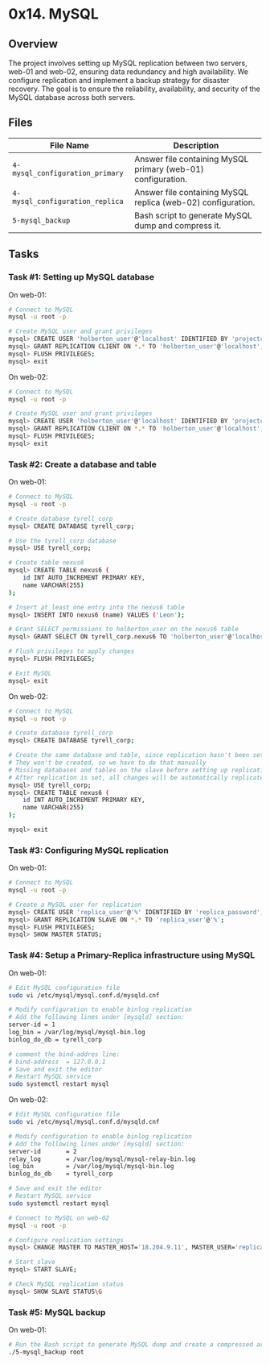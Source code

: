 # 0x14. MySQL

## Overview

The project involves setting up MySQL replication between two servers, web-01 and web-02, ensuring data redundancy and high availability. We configure replication and implement a backup strategy for disaster recovery. The goal is to ensure the reliability, availability, and security of the MySQL database across both servers.

## Files
| File Name                       | Description                                               |
|--------------------------------|-----------------------------------------------------------|
| `4-mysql_configuration_primary` | Answer file containing MySQL primary (web-01) configuration.       |
| `4-mysql_configuration_replica` | Answer file containing MySQL replica (web-02) configuration.       |
| `5-mysql_backup`                | Bash script to generate MySQL dump and compress it.       |

## Tasks
### Task #1: Setting up MySQL database

On web-01:
```bash
# Connect to MySQL
mysql -u root -p

# Create MySQL user and grant privileges
mysql> CREATE USER 'holberton_user'@'localhost' IDENTIFIED BY 'projectcorrection280hbtn';
mysql> GRANT REPLICATION CLIENT ON *.* TO 'holberton_user'@'localhost';
mysql> FLUSH PRIVILEGES;
mysql> exit
```

On web-02:
```bash
# Connect to MySQL
mysql -u root -p

# Create MySQL user and grant privileges
mysql> CREATE USER 'holberton_user'@'localhost' IDENTIFIED BY 'projectcorrection280hbtn';
mysql> GRANT REPLICATION CLIENT ON *.* TO 'holberton_user'@'localhost';
mysql> FLUSH PRIVILEGES;
mysql> exit
```

### Task #2: Create a database and table

On web-01:
```bash
# Connect to MySQL
mysql -u root -p

# Create database tyrell_corp
mysql> CREATE DATABASE tyrell_corp;

# Use the tyrell_corp database
mysql> USE tyrell_corp;

# Create table nexus6
mysql> CREATE TABLE nexus6 (
    id INT AUTO_INCREMENT PRIMARY KEY,
    name VARCHAR(255)
);

# Insert at least one entry into the nexus6 table
mysql> INSERT INTO nexus6 (name) VALUES ('Leon');

# Grant SELECT permissions to holberton_user on the nexus6 table
mysql> GRANT SELECT ON tyrell_corp.nexus6 TO 'holberton_user'@'localhost';

# Flush privileges to apply changes
mysql> FLUSH PRIVILEGES;

# Exit MySQL
mysql> exit
```

On web-02:
```bash
# Connect to MySQL
mysql -u root -p

# Create database tyrell_corp
mysql> CREATE DATABASE tyrell_corp;

# Create the same database and table, since replication hasn't been set
# They won't be created, so we have to do that manually
# Missing databases and tables on the slave before setting up replication can cause errors
# After replication is set, all changes will be automatically replicated
mysql> USE tyrell_corp;
mysql> CREATE TABLE nexus6 (
    id INT AUTO_INCREMENT PRIMARY KEY,
    name VARCHAR(255)
);

mysql> exit
```

### Task #3: Configuring MySQL replication

On web-01:
```bash
# Connect to MySQL
mysql -u root -p

# Create a MySQL user for replication
mysql> CREATE USER 'replica_user'@'%' IDENTIFIED BY 'replica_password';
mysql> GRANT REPLICATION SLAVE ON *.* TO 'replica_user'@'%';
mysql> FLUSH PRIVILEGES;
mysql> SHOW MASTER STATUS;
```


### Task #4: Setup a Primary-Replica infrastructure using MySQL

On web-01:
```bash
# Edit MySQL configuration file
sudo vi /etc/mysql/mysql.conf.d/mysqld.cnf

# Modify configuration to enable binlog replication
# Add the following lines under [mysqld] section:
server-id = 1
log_bin = /var/log/mysql/mysql-bin.log
binlog_do_db = tyrell_corp

# comment the bind-addres line: 
# bind-address  = 127.0.0.1
# Save and exit the editor
# Restart MySQL service
sudo systemctl restart mysql
```

On web-02:
```bash
# Edit MySQL configuration file
sudo vi /etc/mysql/mysql.conf.d/mysqld.cnf

# Modify configuration to enable binlog replication
# Add the following lines under [mysqld] section:
server-id       = 2
relay_log       = /var/log/mysql/mysql-relay-bin.log
log_bin         = /var/log/mysql/mysql-bin.log
binlog_do_db    = tyrell_corp

# Save and exit the editor
# Restart MySQL service
sudo systemctl restart mysql

# Connect to MySQL on web-02
mysql -u root -p

# Configure replication settings
mysql> CHANGE MASTER TO MASTER_HOST='18.204.9.11', MASTER_USER='replica_user', MASTER_PASSWORD='projectcorrection280hbtn', MASTER_LOG_FILE='mysql-bin.000019', MASTER_LOG_POS=154;

# Start slave
mysql> START SLAVE;

# Check MySQL replication status
mysql> SHOW SLAVE STATUS\G
```

### Task #5: MySQL backup

On web-01:
```bash
# Run the Bash script to generate MySQL dump and create a compressed archive
./5-mysql_backup root
```

